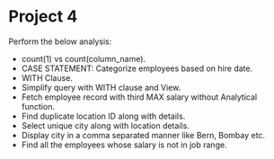 # Project 4

Perform the below analysis:  

-	count(1) vs count(column_name).  
-	CASE STATEMENT: Categorize employees based on hire date.  
-	WITH Clause.  
-	Simplify query with WITH clause and View.  
-	Fetch employee record with third MAX salary without Analytical 	function.  
-	Find duplicate location ID along with details.  
-	Select unique city along with location details.  
-	Display city in a comma separated manner like Bern, Bombay etc.  
-	Find all the employees whose salary is not in job range.  

